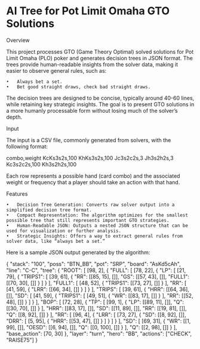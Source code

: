 # AI Tree for Pot Limit Omaha GTO Solutions

Overview

This project processes GTO (Game Theory Optimal) solved solutions for Pot Limit Omaha (PLO) poker and generates decision trees in JSON format. The trees provide human-readable insights from the solver data, making it easier to observe general rules, such as:

    •	Always bet a set.
    •	Bet good straight draws, check bad straight draws.

The decision trees are designed to be concise, typically around 40-60 lines, while retaining key strategic insights. The goal is to present GTO solutions in a more humanly processable form without losing much of the solver’s depth.

Input

The input is a CSV file, commonly generated from solvers, with the following format:

combo,weight
KcKs3s2s,100
KhKs3s2s,100
Jc3s2c2s,3
Jh3s2h2s,3
Kc3s2c2s,100
Kh3s2h2s,100

Each row represents a possible hand (card combo) and the associated weight or frequency that a player should take an action with that hand.

Features

    •	Decision Tree Generation: Converts raw solver output into a simplified decision tree format.
    •	Compact Representation: The algorithm optimizes for the smallest possible tree that still represents important GTO strategies.
    •	Human-Readable JSON: Outputs a nested JSON structure that can be used for visualization or further analysis.
    •	Strategic Insights: Offers a way to extract general rules from solver data, like “always bet a set.”

Here is a sample JSON output generated by the algorithm:

{
"stack": "100",
"poss": "BTN_BB",
"pot": "SRP",
"board": "AsKd5cAh",
"line": "C-C",
"tree": {
"ROOT": [
[98, 2],
{
"FULL": [
[78, 22],
{
"LP": [
[21, 79],
{
"TRIPS1": [
[39, 61],
{
"RR": [[85, 15], []],
"GS": [[57, 43], []],
"FULL1": [[70, 30], []]
}
]
}
],
"FULL1": [
[48, 52],
{
"TRIPS1": [[73, 27], []]
}
],
"RR": [
[41, 59],
{
"LRR": [[66, 34], []]
}
]
}
],
"TRIPS": [
[39, 61],
{
"HRR": [[64, 36], []],
"SD": [
[41, 59],
{
"TRIPS1": [
[49, 51],
{
"WR": [[83, 17], []]
}
],
"RR": [[52, 48], []]
}
]
}
],
"BOP": [
[72, 28],
{
"TP": [
[99, 1],
{
"LP": [[89, 11], []],
"Q": [[30, 70], []]
}
],
"HRR": [[83, 17], []],
"SD": [[11, 89], []],
"RR": [[19, 81], []],
"Q": [[8, 92], []]
}
],
"RR": [
[96, 4],
{
"LRR": [
[73, 27],
{
"SD": [[8, 92], []],
"DRR": [
[5, 95],
{
"HRR": [[53, 47], []]
}
]
}
]
}
],
"SD": [
[69, 31],
{
"WR": [[1, 99], []],
"OESD": [[6, 94], []],
"Q": [[0, 100], []]
}
],
"Q": [[2, 98], []]
}
],
"base_action": [70, 30]
},
"layer": "turn",
"hero": "BB",
"actions": ["CHECK", "RAISE75"]
}
